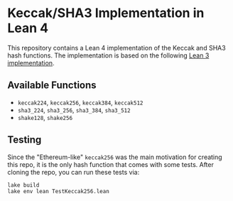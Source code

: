 # Keccak/SHA3 Implementation in Lean 4

This repository contains a Lean 4 implementation of the Keccak and SHA3 hash functions. The implementation is based on the following [Lean 3 implementation](https://github.com/argumentcomputer/Ipld.lean/blob/main/Ipld/Keccak.lean).

## Available Functions

- `keccak224`, `keccak256`, `keccak384`, `keccak512`
- `sha3_224`, `sha3_256`, `sha3_384`, `sha3_512`
- `shake128`, `shake256`

## Testing

Since the "Ethereum-like" `keccak256` was the main motivation for creating this repo, it is the only hash function that comes with some tests.
After cloning the repo, you can run these tests via:

```bash
lake build
lake env lean TestKeccak256.lean
```
